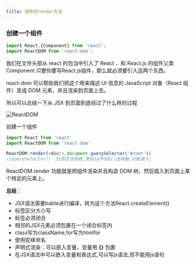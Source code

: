```yaml
---
title: 组件的render方法
---
```


### 创建一个组件

```jsx
import React,{Component} from 'react';
import ReactDOM from 'react-dom';
```

我们在文件头部从 react 的包当中引入了 React ，和 React.js 的组件父类 Component 只要你要写React.js组件，那么就必须要引入这两个东西。

react-dom 可以帮助我们把这个用来描述 UI 信息的 JavaScript 对象（React 组件）变成 DOM 元素，并且渲染到页面上去。

所以可以总结一下从 JSX 到页面到底经过了什么样的过程  

<img src='http://huzidaha.github.io/static/assets/img/posts/44B5EC06-EAEB-4BA2-B3DC-325703E4BA45.png' alt="ReactDOM">  

创建一个组件

```js
import React from 'react'
import ReactDOM from 'react-dom'

ReactDOM.render(<div/>,document.querySelector('#root'))
//querySelector()：JS原生选择器,类似jq中的$()选择器,功能强大;
```
ReactDOM.render 功能就是把组件渲染并且构造 DOM 树，然后插入到页面上某个特定的元素上。

**总结**：
 - JSX语法需要bable进行编译，转为这个方法React.createElement()
 - 标签区分大小写
 - 标签必须闭合
 - 相邻的JSX元素必须包裹在一个闭合标签内
 - class写为className,for写为htmlfor
 - 使用驼峰命名
 - 声明式渲染：可以嵌入变量，变量用 **{}** 包裹
 - 在JSX语法中可以嵌入变量和表达式,可以写js语法,但不能用js语句